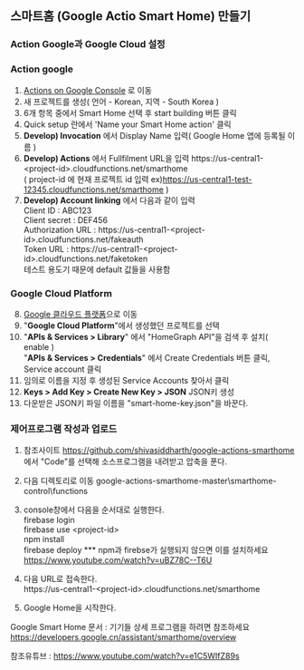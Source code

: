 ## 스마트홈 (Google Actio Smart Home) 만들기    
### Action Google과 Google Cloud 설정  
### Action google  
1. [Actions on Google Console](https://console.actions.google.com/ "Action Google")
로 이동
2. 새 프로젝트를 생성( 언어 - Korean, 지역 - South Korea )
3. 6개 항목 중에서 Smart Home 선택 후 start building 버튼 클릭
4. Quick setup 란에서 'Name your Smart Home action' 클릭
5. __Develop) Invocation__ 에서 Display Name 입력( Google Home 앱에 등록될 이름 )
6. __Develop) Actions__ 에서 Fullfilment URL을 입력
    https://us-central1-<project-id\>.cloudfunctions.net/smarthome  
    ( project-id 에 현재 프로젝트 id 입력 ex)https://us-central1-test-12345.cloudfunctions.net/smarthome )
7. __Develop) Account linking__ 에서 다음과 같이 입력     
Client ID               : ABC123    
Client secret           : DEF456    
    Authorization URL       : https://us-central1-<project-id\>.cloudfunctions.net/fakeauth      
    Token URL               : https://us-central1-<project-id\>.cloudfunctions.net/faketoken  
    테스트 용도기 때문에 default 값들을 사용함  
### Google Cloud Platform  
8. [Google 클라우드 플랫폼](https://console.cloud.google.com/)으로 이동  
9. "__Google Cloud Platform__"에서 생성했던 프로젝트를 선택
10. "__APIs & Services > Library__" 에서 "HomeGraph API"을 검색 후 설치( enable )      
"__APIs & Services > Credentials__" 에서 Create Credentials 버튼 클릭, Service account 클릭 
10. 임의로 이름을 지정 후 생성된 Service Accounts 찾아서 클릭  
11. __Keys > Add Key > Create New Key > JSON__ JSON키 생성 
12. 다운받은 JSON키 파일 이름을 "smart-home-key.json"을 바꾼다.
 
### 제어프로그램 작성과 업로드
1. 참조사이트 https://github.com/shivasiddharth/google-actions-smarthome 에서 "Code"를 선택해 소스프로그램을 내려받고 압축을 푼다.
2. 다음 디렉토리로 이동 google-actions-smarthome-master\smarthome-control\functions 
3. console창에서 다음을 순서대로 실행한다.      
firebase login      
firebase use \<project-id\>       
npm install     
firebase deploy
*** npm과 firebse가 실행되지 않으면 이를 설치하세요 https://www.youtube.com/watch?v=uBZ78C--T6U

4. 다음 URL로 접속한다.     
https://us-central1-\<project-id\>.cloudfunctions.net/smarthome
5. Google Home을 시작한다.


Google Smart Home 문서 : 기기들 상세 프로그램을 하려면 참조하세요 https://developers.google.cn/assistant/smarthome/overview

참조유튜브 : https://www.youtube.com/watch?v=e1C5WIfZ89s
